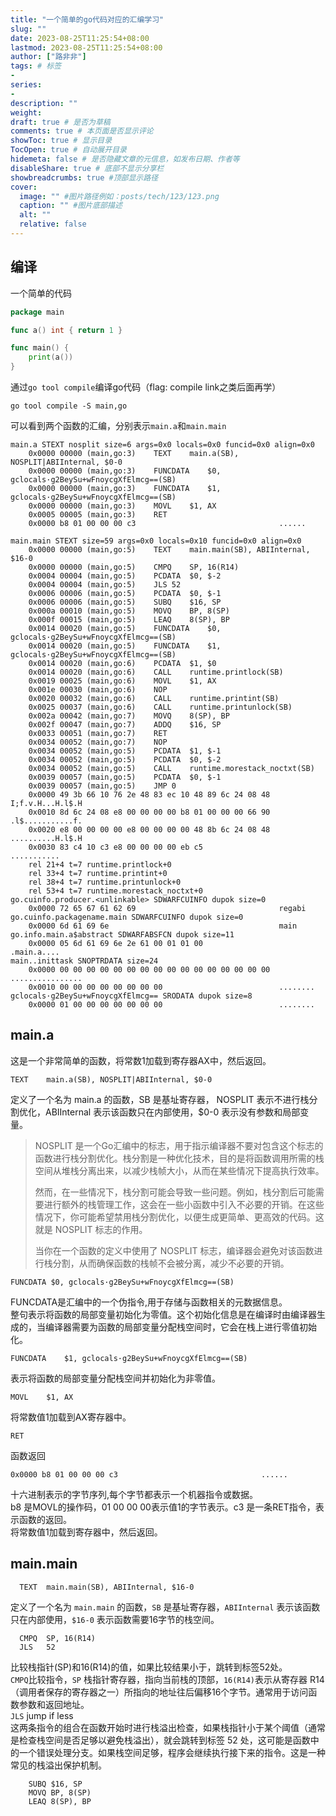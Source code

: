 ```yaml
---
title: "一个简单的go代码对应的汇编学习"
slug: ""
date: 2023-08-25T11:25:54+08:00
lastmod: 2023-08-25T11:25:54+08:00
author: ["路非非"]
tags: # 标签
-
series:
-
description: ""
weight:
draft: true # 是否为草稿
comments: true # 本页面是否显示评论
showToc: true # 显示目录
TocOpen: true # 自动展开目录
hidemeta: false # 是否隐藏文章的元信息，如发布日期、作者等
disableShare: true # 底部不显示分享栏
showbreadcrumbs: true #顶部显示路径
cover:
  image: "" #图片路径例如：posts/tech/123/123.png
  caption: "" #图片底部描述
  alt: ""
  relative: false
---
```


## 编译
一个简单的代码
```go
package main

func a() int { return 1 }

func main() {
	print(a())
}
```
通过`go tool compile`编译go代码（flag: compile link之类后面再学）
```shell
go tool compile -S main,go
```
可以看到两个函数的汇编，分别表示`main.a`和`main.main`

```
main.a STEXT nosplit size=6 args=0x0 locals=0x0 funcid=0x0 align=0x0
	0x0000 00000 (main,go:3)	TEXT	main.a(SB), NOSPLIT|ABIInternal, $0-0
	0x0000 00000 (main,go:3)	FUNCDATA	$0, gclocals·g2BeySu+wFnoycgXfElmcg==(SB)
	0x0000 00000 (main,go:3)	FUNCDATA	$1, gclocals·g2BeySu+wFnoycgXfElmcg==(SB)
	0x0000 00000 (main,go:3)	MOVL	$1, AX
	0x0005 00005 (main,go:3)	RET
	0x0000 b8 01 00 00 00 c3                                ......
```
```
main.main STEXT size=59 args=0x0 locals=0x10 funcid=0x0 align=0x0
	0x0000 00000 (main,go:5)	TEXT	main.main(SB), ABIInternal, $16-0
	0x0000 00000 (main,go:5)	CMPQ	SP, 16(R14)
	0x0004 00004 (main,go:5)	PCDATA	$0, $-2
	0x0004 00004 (main,go:5)	JLS	52
	0x0006 00006 (main,go:5)	PCDATA	$0, $-1
	0x0006 00006 (main,go:5)	SUBQ	$16, SP
	0x000a 00010 (main,go:5)	MOVQ	BP, 8(SP)
	0x000f 00015 (main,go:5)	LEAQ	8(SP), BP
	0x0014 00020 (main,go:5)	FUNCDATA	$0, gclocals·g2BeySu+wFnoycgXfElmcg==(SB)
	0x0014 00020 (main,go:5)	FUNCDATA	$1, gclocals·g2BeySu+wFnoycgXfElmcg==(SB)
	0x0014 00020 (main,go:6)	PCDATA	$1, $0
	0x0014 00020 (main,go:6)	CALL	runtime.printlock(SB)
	0x0019 00025 (main,go:6)	MOVL	$1, AX
	0x001e 00030 (main,go:6)	NOP
	0x0020 00032 (main,go:6)	CALL	runtime.printint(SB)
	0x0025 00037 (main,go:6)	CALL	runtime.printunlock(SB)
	0x002a 00042 (main,go:7)	MOVQ	8(SP), BP
	0x002f 00047 (main,go:7)	ADDQ	$16, SP
	0x0033 00051 (main,go:7)	RET
	0x0034 00052 (main,go:7)	NOP
	0x0034 00052 (main,go:5)	PCDATA	$1, $-1
	0x0034 00052 (main,go:5)	PCDATA	$0, $-2
	0x0034 00052 (main,go:5)	CALL	runtime.morestack_noctxt(SB)
	0x0039 00057 (main,go:5)	PCDATA	$0, $-1
	0x0039 00057 (main,go:5)	JMP	0
	0x0000 49 3b 66 10 76 2e 48 83 ec 10 48 89 6c 24 08 48  I;f.v.H...H.l$.H
	0x0010 8d 6c 24 08 e8 00 00 00 00 b8 01 00 00 00 66 90  .l$...........f.
	0x0020 e8 00 00 00 00 e8 00 00 00 00 48 8b 6c 24 08 48  ..........H.l$.H
	0x0030 83 c4 10 c3 e8 00 00 00 00 eb c5                 ...........
	rel 21+4 t=7 runtime.printlock+0
	rel 33+4 t=7 runtime.printint+0
	rel 38+4 t=7 runtime.printunlock+0
	rel 53+4 t=7 runtime.morestack_noctxt+0
go.cuinfo.producer.<unlinkable> SDWARFCUINFO dupok size=0
	0x0000 72 65 67 61 62 69                                regabi
go.cuinfo.packagename.main SDWARFCUINFO dupok size=0
	0x0000 6d 61 69 6e                                      main
go.info.main.a$abstract SDWARFABSFCN dupok size=11
	0x0000 05 6d 61 69 6e 2e 61 00 01 01 00                 .main.a....
main..inittask SNOPTRDATA size=24
	0x0000 00 00 00 00 00 00 00 00 00 00 00 00 00 00 00 00  ................
	0x0010 00 00 00 00 00 00 00 00                          ........
gclocals·g2BeySu+wFnoycgXfElmcg== SRODATA dupok size=8
	0x0000 01 00 00 00 00 00 00 00                          ........
```


## main.a
这是一个非常简单的函数，将常数1加载到寄存器AX中，然后返回。

```
TEXT	main.a(SB), NOSPLIT|ABIInternal, $0-0
```
定义了一个名为 main.a 的函数，SB 是基址寄存器， NOSPLIT 表示不进行栈分割优化，ABIInternal 表示该函数只在内部使用，$0-0 表示没有参数和局部变量。

>NOSPLIT 是一个Go汇编中的标志，用于指示编译器不要对包含这个标志的函数进行栈分割优化。栈分割是一种优化技术，目的是将函数调用所需的栈空间从堆栈分离出来，以减少栈帧大小，从而在某些情况下提高执行效率。
> 
>然而，在一些情况下，栈分割可能会导致一些问题。例如，栈分割后可能需要进行额外的栈管理工作，这会在一些小函数中引入不必要的开销。在这些情况下，你可能希望禁用栈分割优化，以便生成更简单、更高效的代码。这就是 NOSPLIT 标志的作用。
>
>当你在一个函数的定义中使用了 NOSPLIT 标志，编译器会避免对该函数进行栈分割，从而确保函数的栈帧不会被分离，减少不必要的开销。

```
FUNCDATA $0, gclocals·g2BeySu+wFnoycgXfElmcg==(SB)
```
FUNCDATA是汇编中的一个伪指令,用于存储与函数相关的元数据信息。  
整句表示将函数的局部变量初始化为零值。这个初始化信息是在编译时由编译器生成的，当编译器需要为函数的局部变量分配栈空间时，它会在栈上进行零值初始化。

```
FUNCDATA	$1, gclocals·g2BeySu+wFnoycgXfElmcg==(SB)
```
表示将函数的局部变量分配栈空间并初始化为非零值。

```
MOVL	$1, AX
```
将常数值1加载到AX寄存器中。

```
RET
```
函数返回

```
0x0000 b8 01 00 00 00 c3                                ......
```
十六进制表示的字节序列,每个字节都表示一个机器指令或数据。  
b8 是MOVL的操作码，01 00 00 00表示值1的字节表示。c3 是一条RET指令，表示函数的返回。  
将常数值1加载到寄存器中，然后返回。

## main.main
```
  TEXT	main.main(SB), ABIInternal, $16-0
```
定义了一个名为 `main.main` 的函数，`SB` 是基址寄存器，`ABIInternal` 表示该函数只在内部使用，`$16-0` 表示函数需要16字节的栈空间。

```
  CMPQ	SP, 16(R14)
  JLS	52
```
比较栈指针(SP)和16(R14)的值，如果比较结果小于，跳转到标签52处。  
`CMPQ`比较指令，`SP` 栈指针寄存器，指向当前栈的顶部，`16(R14)`表示从寄存器 R14（调用者保存的寄存器之一）所指向的地址往后偏移16个字节。通常用于访问函数参数和返回地址。   
`JLS` jump if less  
这两条指令的组合在函数开始时进行栈溢出检查，如果栈指针小于某个阈值（通常是检查栈空间是否足够以避免栈溢出），就会跳转到标签 52 处，这可能是函数中的一个错误处理分支。如果栈空间足够，程序会继续执行接下来的指令。这是一种常见的栈溢出保护机制。

```
	SUBQ $16, SP
	MOVQ BP, 8(SP)
	LEAQ 8(SP), BP
```
